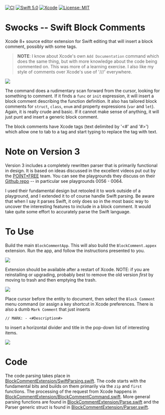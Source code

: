 [![CI](https://github.com/bradhowes/BlockComment/workflows/CI/badge.svg)](https://github.com/bradhowes/BlockComment)
[![Swift 5.0](https://img.shields.io/badge/Swift-5.0-orange.svg?style=flat)](https://swift.org)
[![Xcode](https://img.shields.io/badge/Xcode-extension-green.svg?style=flat)](https://swift.org)
[![License: MIT](https://img.shields.io/badge/License-MIT-A31F34.svg)](https://opensource.org/licenses/MIT)

# Swocks -- Swift Block Comments

Xcode 8+ source editor extension for Swift editing that will insert a block comment, possibly with some tags.

> **NOTE**: I know about Xcode's own `Add Documentation` command which does the same thing, but with more
> knowledge about the code being commented on. This was more of a learning exercise. I also like my style of
> comments over Xcode's use of '///' everywhere.

![](https://github.com/bradhowes/BlockComment/blob/main/images/screenshot.gif?raw=true)

The command does a rudimentary scan forward from the cursor, looking for something to comment. If it finds a
`func` or `init` expression, it will insert a block comment describing the function definition. It also has
tailored block comments for `struct`, `class`, `enum` and property expressions (`var` and `let`). Again, it is
really crude and basic. If it cannot make sense of anything, it will just punt and insert a generic block
comment.

The block comments have Xcode tags (text delimited by '<#' and '#>') which allow one to tab to a tag and start
typing to replace the tag with text.

# Note on Version 3

Version 3 includes a completely rewritten parser that is primarily functional in design. It is based on ideas discussed in the
excellent videos put out by the [POINT•FREE](https://www.pointfree.co) team. You can see the playgrounds they discuss on
their [Github repo](https://github.com/pointfreeco/episode-code-samples) -- in particular see playgrounds 0056 - 0064.

I used their fundamental design but retooled it to work outside of a playground, and I extended it to of course handle Swift
parsing. Be aware that when I say it parses Swift,
it only does so in the most basic way to uncover the interesting features to include in a block comment. It would take quite
some effort to accurately parse the Swift language.

# To Use

Build the main `BlockCommentApp`. This will also build the `BlockComment.appex` extension. Run the app,
and follow the instructions presented to you.

![](https://github.com/bradhowes/BlockComment/blob/main/images/app.png?raw=true)

Extension should be available after a restart of Xcode.  NOTE: if you are reinstalling or upgrading, probably best to remove the old version
*first* by moving to trash and then emptying the trash.

![](https://github.com/bradhowes/BlockComment/blob/main/images/menu.png?raw=true)

Place cursor before the entity to document, then select the `Block Comment` menu command (or assign a key shortcut in
Xcode preferences. There is also a dumb `Mark Comment` that just inserts

```
// MARK: - <#Description#>
```

to insert a horizontal divider and title in the pop-down list of interesting items.

![](https://github.com/bradhowes/BlockComment/blob/main/images/mark.png?raw=true)


# Code

The code parsing takes place in
[BlockCommentExtension/SwiftParsing.swift](https://github.com/bradhowes/BlockComment/blob/main/BlockCommentExtension/SwiftParsing.swift). The code starts with the
fundamental bits and builds on them primarily via the `zip` and `first` functions.
The processing of the request from Xcode happens in
[BlockCommentExtension/BlockCommentCommand.swift](https://github.com/bradhowes/BlockComment/blob/main/BlockCommentExtension/BlockCommentCommand.swift). More general parsing
functions are found in [BlockCommentExtension/Parse.swift](https://github.com/bradhowes/BlockComment/blob/main/BlockCommentExtension/Parse.swift) and
the Parser generic struct is found in [BlockCommentExtension/Parser.swift](https://github.com/bradhowes/BlockComment/blob/main/BlockCommentExtension/Parser.swift).
